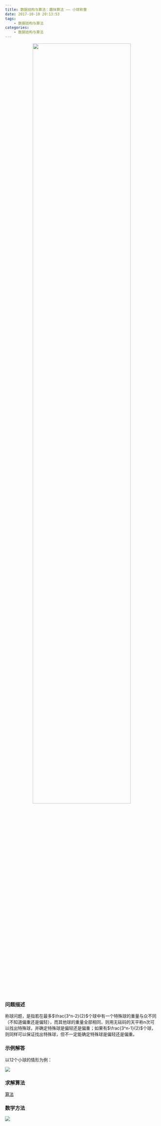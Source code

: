 ```yaml
---
title: 数据结构与算法：趣味算法 —— 小球称重
date: 2017-10-10 20:13:53
tags: 
    - 数据结构与算法
categories:
    - 数据结构与算法
---
```


<div align=center>
    <img src="https://likeitea-1257692904.cos.ap-guangzhou.myqcloud.com/liketea_blog/False_Coin_Problem.gif" width="80%" heigh="80%"></img>
</div>

### 问题描述
称球问题，是指若在最多$\frac{3^n-2}{2}$个球中有一个特殊球的重量与众不同（不知道偏重还是偏轻），而其他球的重量全部相同，则用无砝码的天平称n次可以找出特殊球，并确定特殊球是偏轻还是偏重；如果有$\frac{3^n-1}{2}$个球，则同样可以保证找出特殊球，但不一定能确定特殊球是偏轻还是偏重。

### 示例解答
以12个小球的情形为例：

![](https://likeitea-1257692904.cos.ap-guangzhou.myqcloud.com/liketea_blog/12-10-47.jpg)


### 求解算法
[算法](https://funnyjs.com/ballweight/#demo)


### 数学方法
![](https://likeitea-1257692904.cos.ap-guangzhou.myqcloud.com/liketea_blog/12-18-19.jpg)
